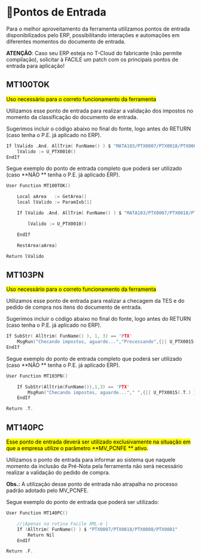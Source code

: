 # 🔵Pontos de Entrada

Para o melhor aproveitamento da ferramenta utilizamos pontos de entrada disponibilizados pelo ERP, possibilitando interações e automações em diferentes momentos do documento de entrada.

**ATENÇÃO**: Caso seu ERP esteja no T-Cloud do fabricante (não permite compilação), solicitar à FACILE um patch com os principais pontos de entrada para aplicação!

## MT100TOK

<mark>Uso necessário para o correto funcionamento da ferramenta</mark>

Utilizamos esse ponto de entrada para realizar a validação dos impostos no momento da classificação do documento de entrada.

Sugerimos incluir o código abaixo no final do fonte, logo antes do RETURN (caso tenha o P.E. já aplicado no ERP).

```C
If lValido .And. AllTrim( FunName() ) $ "MATA103/PTX0007/PTX0018/PTX0008/PTX0001"
    lValido := U_PTX0010()
EndIf
```

Segue exemplo do ponto de entrada completo que poderá ser utilizado (caso **NÃO ** tenha o P.E. já aplicado ERP).

```c
User Function MT100TOK()

    Local aArea   := GetArea()
    local lValido := ParamIxb[1]

    If lValido .And. AllTrim( FunName() ) $ "MATA103/PTX0007/PTX0018/PTX0008/PTX0001"

        lValido := U_PTX0010()

    EndIf

    RestArea(aArea)

Return lValido
```

## MT103PN

<mark>Uso necessário para o correto funcionamento da ferramenta</mark>

Utilizamos esse ponto de entrada para realizar a checagem da TES e do pedido de compra nos itens do documento de entrada.

Sugerimos incluir o código abaixo no final do fonte, logo antes do RETURN (caso tenha o P.E. já aplicado no ERP).

```c
If SubStr( Alltrim( FunName() ), 1, 3) == 'PTX'   
    MsgRun("Checando impostos, aguarde...","Processando",{|| U_PTX0015(.T.) })
EndIf
```

Segue exemplo do ponto de entrada completo que poderá ser utilizado (caso **NÃO ** tenha o P.E. já aplicado ERP).

```c
User Function MT103PN()

    If SubStr(Alltrim(FunName()),1,3) == 'PTX'
        MsgRun("Checando impostos, aguarde..."," ",{|| U_PTX0015(.T.) })
    EndIf

Return .T.
```

## MT140PC

<mark>Esse ponto de entrada deverá ser utilizado exclusivamente na situação em que a empresa utilize o parâmetro **MV_PCNFE ** ativo.</mark>

Utilizamos o ponto de entrada para informar ao sistema que naquele momento da inclusão da Pré-Nota pela ferramenta não será necessário realizar a validação do pedido de compra.

**Obs.:** A utilização desse ponto de entrada não atrapalha no processo padrão adotado pelo MV_PCNFE.

Segue exemplo do ponto de entrada que poderá ser utilizado:

```c
User Function MT140PC()

    //|Apenas na rotina Facile XML-e |
    If !Alltrim( FunName() ) $ "PTX0007/PTX0018/PTX0008/PTX0001"
        Return Nil
    EndIf

Return .F.
```
